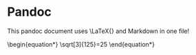 # Pandoc
This pandoc document uses \LaTeX{} and Markdown in one file!

\begin{equation*}
\sqrt[3]{125}=25
\end{equation*}